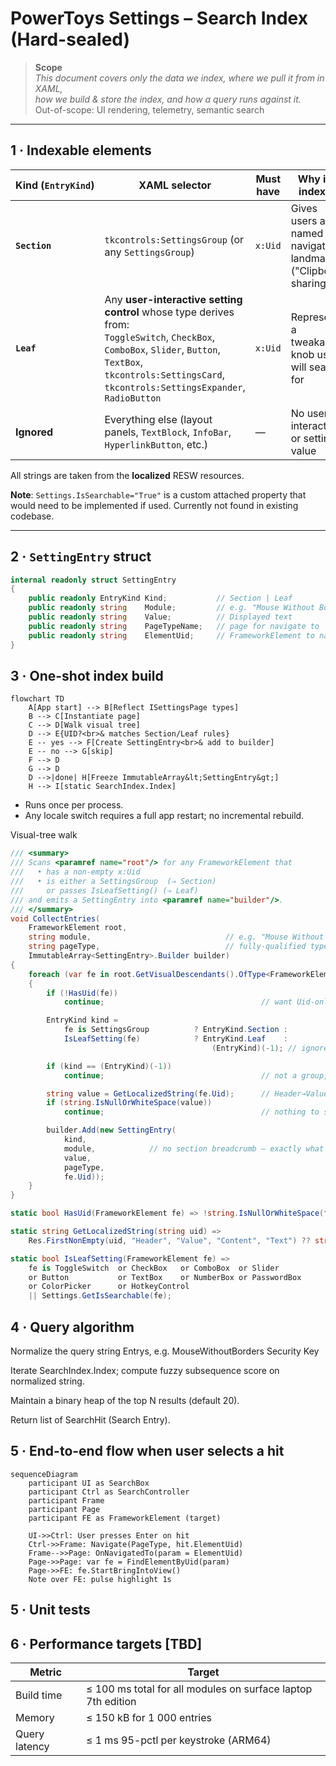 # PowerToys Settings – Search Index (Hard-sealed)

> **Scope**  
> *This document covers only the data we index, where we pull it from in XAML,  
>  how we build & store the index, and how a query runs against it.*  
> Out-of-scope: UI rendering, telemetry, semantic search
---

## 1 · Indexable elements

| Kind&nbsp;(`EntryKind`) | XAML selector | Must have | Why it's indexed | Extracted fields | Sources & Examples |
|-------------------------|---------------|-----------|------------------|------------------|-------------------|
| **`Section`** | `tkcontrols:SettingsGroup` (or any `SettingsGroup`) | `x:Uid` | Gives users a named navigation landmark ("Clipboard sharing") | *caption* ← `{Uid}/Text`<br>*description* ← `{Uid}/Description` (optional) | All settings pages<br>e.g. `x:Uid="ColorPicker_GroupSettings"` |
| **`Leaf`** | Any **user-interactive setting control** whose type derives from:<br>`ToggleSwitch`, `CheckBox`, `ComboBox`, `Slider`, `Button`, `TextBox`, `tkcontrols:SettingsCard`, `tkcontrols:SettingsExpander`, `RadioButton`| `x:Uid` | Represents a tweakable knob users will search for | *caption* ← `{Uid}/Text`<br>*description* ← `{Uid}/Description` **or** control `ToolTip` | **ToggleSwitch**: FancyZones/`x:Uid="ToggleSwitch"`<br>**SettingsCard**: General/`x:Uid="General_RunAtStartUp"`<br>**SettingsExpander**: General/`x:Uid="General_SettingsBackupAndRestore"`<br>**ComboBox**: PowerRename/`x:Uid="PowerRename_Toggle_StandardContextMenu"`<br>**Button**: ColorPicker/`x:Uid="ColorPickerAddNewFormat"` |
| **Ignored** | Everything else (layout panels, `TextBlock`, `InfoBar`, `HyperlinkButton`, etc.) | — | No user interaction or settings value | — | Non-interactive display elements |

All strings are taken from the **localized** RESW resources.

**Note**: `Settings.IsSearchable="True"` is a custom attached property that would need to be implemented if used. Currently not found in existing codebase.

---

## 2 · `SettingEntry` struct

```csharp
internal readonly struct SettingEntry
{
    public readonly EntryKind Kind;           // Section | Leaf
    public readonly string    Module;         // e.g. "Mouse Without Borders, General"
    public readonly string    Value;          // Displayed text
    public readonly string    PageTypeName;   // page for navigate to
    public readonly string    ElementUid;     // FrameworkElement to navigate to
}
```


## 3 · One-shot index build 
```mermaid
flowchart TD
    A[App start] --> B[Reflect ISettingsPage types]
    B --> C[Instantiate page]
    C --> D[Walk visual tree]
    D --> E{UID?<br>& matches Section/Leaf rules}
    E -- yes --> F[Create SettingEntry<br>& add to builder]
    E -- no --> G[skip]
    F --> D
    G --> D
    D -->|done| H[Freeze ImmutableArray&lt;SettingEntry&gt;]
    H --> I[static SearchIndex.Index]
```

* Runs once per process.
* Any locale switch requires a full app restart; no incremental rebuild.

Visual-tree walk
```csharp
/// <summary>
/// Scans <paramref name="root"/> for any FrameworkElement that
///   • has a non-empty x:Uid
///   • is either a SettingsGroup  (⇒ Section)
///     or passes IsLeafSetting() (⇒ Leaf)
/// and emits a SettingEntry into <paramref name="builder"/>.
/// </summary>
void CollectEntries(
    FrameworkElement root,
    string module,                              // e.g. "Mouse Without Borders"
    string pageType,                            // fully-qualified type name
    ImmutableArray<SettingEntry>.Builder builder)
{
    foreach (var fe in root.GetVisualDescendants().OfType<FrameworkElement>())
    {
        if (!HasUid(fe))
            continue;                                   // want Uid-only

        EntryKind kind =
            fe is SettingsGroup          ? EntryKind.Section :
            IsLeafSetting(fe)            ? EntryKind.Leaf    :
                                             (EntryKind)(-1); // ignore

        if (kind == (EntryKind)(-1))
            continue;                                   // not a group, not a leaf

        string value = GetLocalizedString(fe.Uid);      // Header→Value→Content→Text
        if (string.IsNullOrWhiteSpace(value))
            continue;                                   // nothing to show

        builder.Add(new SettingEntry(
            kind,
            module,            // no section breadcrumb — exactly what you asked for
            value,
            pageType,
            fe.Uid));
    }
}

static bool HasUid(FrameworkElement fe) => !string.IsNullOrWhiteSpace(fe.Uid);

static string GetLocalizedString(string uid) =>
    Res.FirstNonEmpty(uid, "Header", "Value", "Content", "Text") ?? string.Empty;

static bool IsLeafSetting(FrameworkElement fe) =>
    fe is ToggleSwitch  or CheckBox   or ComboBox  or Slider
    or Button           or TextBox    or NumberBox or PasswordBox
    or ColorPicker      or HotkeyControl
    || Settings.GetIsSearchable(fe);

```

## 4 · Query algorithm
Normalize the query string Entrys, e.g. MouseWithoutBorders Security Key

Iterate SearchIndex.Index; compute fuzzy subsequence score on normalized string.

Maintain a binary heap of the top N results (default 20).

Return list of SearchHit (Search Entry).



## 5 · End-to-end flow when user selects a hit
```mermaid
sequenceDiagram
    participant UI as SearchBox
    participant Ctrl as SearchController
    participant Frame
    participant Page
    participant FE as FrameworkElement (target)

    UI->>Ctrl: User presses Enter on hit
    Ctrl->>Frame: Navigate(PageType, hit.ElementUid)
    Frame-->>Page: OnNavigatedTo(param = ElementUid)
    Page->>Page: var fe = FindElementByUid(param)
    Page->>FE: fe.StartBringIntoView()
    Note over FE: pulse highlight 1s
```

## 5 · Unit tests

## 6 · Performance targets [TBD]
| Metric        | Target                                        |
| ------------- | --------------------------------------------- |
| Build time    | ≤ 100 ms total for all modules on surface laptop 7th edition |
| Memory        | ≤ 150 kB for 1 000 entries                    |
| Query latency | ≤ 1 ms 95-pctl per keystroke (ARM64)          |